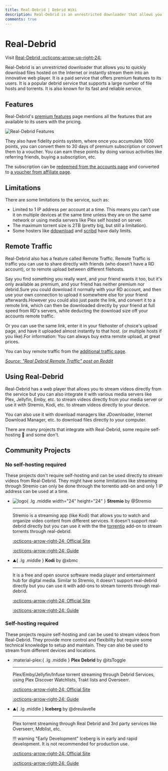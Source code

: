 ```yaml
---
title: Real-Debrid | Debrid Wiki
description: Real-Debrid is an unrestricted downloader that allows you to quickly download files hosted on the Internet or instantly stream them into an innovative web player
comments: true
---
```


# Real-Debrid

Visit [Real-Debrid :octicons-arrow-up-right-24:](https://real-debrid.com/)

Real-Debrid is an unrestricted downloader that allows you to quickly download files hosted on the Internet or instantly stream them into an innovative web player. It is a paid service that offers premium features to its users. It is a popular debrid service that supports a large number of file hosts and torrents. It is also known for its fast and reliable service.

## Features

Real-Debrid's [premium features](https://real-debrid.com/premium) page mentions all the features that are available to its users with the pricing.

![Real-Debrid Features](https://i.imgur.com/GTq6Vk3.png)

They also have fidelity points system, where once you accumulate 1000 points, you can convert them to 30 days of premium subscription or convert them to a voucher. You can earn these points by doing various activities like referring friends, buying a subscription, etc.

The subscription can be [redeemed from the accounts page](https://real-debrid.com/account) and converted to [a voucher from affiliate page](https://real-debrid.com/affiliate).

## Limitations

There are some limitations to the service, such as:

-   Limited to 1 IP address per account at a time. This means you can't use it on multiple devices at the same time unless they are on the same network or using media servers like Plex self hosted on server.
-   The maximum torrent size is 2TB (pretty big, but still a limitation).
-   Some hosters like [ddownload](https://ddownload.com) and [scribd](https://scribd.com) have daily limits.

## Remote Traffic

Real-Debrid also has a feature called Remote Traffic. Remote Traffic is traffic you can use to share directly with friends (who doesn't have a RD account), or to remote upload between different filehosts.

Say you find something you really want, and your friend wants it too, but it's only available as premium, and your friend has neither premium nor debrid.Sure you could download it normally with your RD account, and then use your own connection to upload it somewhere else for your friend afterwards.However you could also just paste the link, and convert it to a remote link, which can then be downloaded directly by your friend at full speed from RD's servers, while deducting the download size off your accounts remote traffic.

Or you can use the same link, enter it in your filehoster of choice's upload page, and have it uploaded almost instantly to that host. (or multiple hosts if you like).For information: You can always buy extra remote upload, at great prices.

You can buy remote traffic from the [additional traffic page](https://real-debrid.com/trafficshare).

_[Source: "Real Debrid Remote Traffic" post on Reddit](https://www.reddit.com/r/Piracy/comments/aj8uso/real_debrid_remote_traffic/)_

## Using Real-Debrid

Real-Debrid has a web player that allows you to stream videos directly from the service but you can also integrate it with various media servers like Plex, Jellyfin, Emby, etc. to stream videos directly from your media server or use it with Stremio, Kodi, etc. to stream videos directly to your device.

You can also use it with download managers like JDownloader, Internet Download Manager, etc. to download files directly to your computer.

There are many projects that integrate with Real-Debrid, some require self-hosting :money_with_wings: and some don't.

## Community Projects

### No self-hosting required

These projects don't require self-hosting and can be used directly to stream videos from Real-Debrid. They might have some limitations like streaming through Stremio can only be done through the torrentio add-on and only 1 IP address can be used at a time.

<!--prettier-ignore-start-->

<div class="grid cards" markdown>

-   ![logo](https://www.stremio.com/website/stremio-logo-small.png){ .lg .middle width="24" height="24" } **Stremio** by @Stremio

    ***

    Stremio is a streaming app (like Kodi) that allows you to watch and organize video content from different services. It doesn't support real-debrid directly but you can use it with the the [torrentio](https://torrentio.strem.fun/) add-on to stream torrents through real-debrid.

    [:octicons-arrow-right-24: Official Site](https://www.stremio.com/)

    [:octicons-arrow-right-24: Guide](#)

-   :mountain:{ .lg .middle } **Kodi** by @xbmc

    ***

    It is a free and open source software media player and entertainment hub for digital media. Similar to Stremio, it doesn't support real-debrid directly but you can use it with add-ons to stream torrents through real-debrid.

    [:octicons-arrow-right-24: Official Site](https://kodi.tv/)

    [:octicons-arrow-right-24: Guide](#)
</div>

<!--prettier-ignore-end-->

### Self-hosting required

These projects require self-hosting and can be used to stream videos from Real-Debrid. They provide more control and flexibility but require some technical knowledge to setup and maintain. They can also be used to stream from different devices and locations.

<!--prettier-ignore-start-->

<div class="grid cards" markdown>

-   :material-plex:{ .lg .middle } **Plex Debrid** by @itsToggle

    ***

    Plex/Emby/Jellyfin/Infuse torrent streaming through Debrid Services, using Plex Discover Watchlists, Trakt lists and Overseerr.

    [:octicons-arrow-right-24: Official Site](https://github.com/itsToggle/plex_debrid)

    [:octicons-arrow-right-24: Guide](#)

-   :mountain:{ .lg .middle } **Iceberg** by @dreulavelle

    ***

    Plex torrent streaming through Real Debrid and 3rd party services like Overseerr, Mdblist, etc.

    !!! warning "Early Development"
        Iceberg is in early and rapid development. It is not recommended for production use.

    [:octicons-arrow-right-24: Official Site](https://github.com/dreulavelle/iceberg)

    [:octicons-arrow-right-24: Guide](#)
</div>

<!--prettier-ignore-end-->
